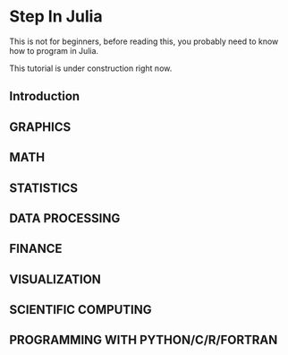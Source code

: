 Step In Julia
=============

This is not for beginners, before reading this, you probably need to know how to program in Julia.

This tutorial is under construction right now. 


Introduction
-------------

GRAPHICS
-------------


MATH
-------------


STATISTICS
-------------


DATA PROCESSING
-------------

FINANCE
-------------


VISUALIZATION
-------------


SCIENTIFIC COMPUTING
-------------

PROGRAMMING WITH PYTHON/C/R/FORTRAN
-------------
